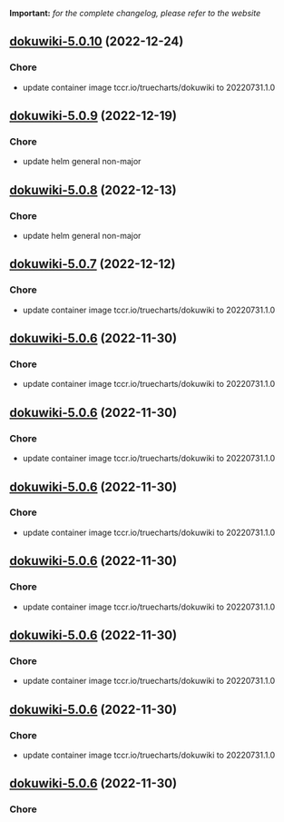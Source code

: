 **Important:**
*for the complete changelog, please refer to the website*




## [dokuwiki-5.0.10](https://github.com/truecharts/charts/compare/dokuwiki-5.0.9...dokuwiki-5.0.10) (2022-12-24)

### Chore

- update container image tccr.io/truecharts/dokuwiki to 20220731.1.0
  
  


## [dokuwiki-5.0.9](https://github.com/truecharts/charts/compare/dokuwiki-5.0.8...dokuwiki-5.0.9) (2022-12-19)

### Chore

- update helm general non-major
  
  


## [dokuwiki-5.0.8](https://github.com/truecharts/charts/compare/dokuwiki-5.0.7...dokuwiki-5.0.8) (2022-12-13)

### Chore

- update helm general non-major
  
  


## [dokuwiki-5.0.7](https://github.com/truecharts/charts/compare/dokuwiki-5.0.6...dokuwiki-5.0.7) (2022-12-12)

### Chore

- update container image tccr.io/truecharts/dokuwiki to 20220731.1.0
  
  


## [dokuwiki-5.0.6](https://github.com/truecharts/charts/compare/dokuwiki-5.0.4...dokuwiki-5.0.6) (2022-11-30)

### Chore

- update container image tccr.io/truecharts/dokuwiki to 20220731.1.0
  
  


## [dokuwiki-5.0.6](https://github.com/truecharts/charts/compare/dokuwiki-5.0.4...dokuwiki-5.0.6) (2022-11-30)

### Chore

- update container image tccr.io/truecharts/dokuwiki to 20220731.1.0
  
  


## [dokuwiki-5.0.6](https://github.com/truecharts/charts/compare/dokuwiki-5.0.4...dokuwiki-5.0.6) (2022-11-30)

### Chore

- update container image tccr.io/truecharts/dokuwiki to 20220731.1.0
  
  


## [dokuwiki-5.0.6](https://github.com/truecharts/charts/compare/dokuwiki-5.0.4...dokuwiki-5.0.6) (2022-11-30)

### Chore

- update container image tccr.io/truecharts/dokuwiki to 20220731.1.0
  
  


## [dokuwiki-5.0.6](https://github.com/truecharts/charts/compare/dokuwiki-5.0.4...dokuwiki-5.0.6) (2022-11-30)

### Chore

- update container image tccr.io/truecharts/dokuwiki to 20220731.1.0
  
  


## [dokuwiki-5.0.6](https://github.com/truecharts/charts/compare/dokuwiki-5.0.4...dokuwiki-5.0.6) (2022-11-30)

### Chore

- update container image tccr.io/truecharts/dokuwiki to 20220731.1.0
  
  


## [dokuwiki-5.0.6](https://github.com/truecharts/charts/compare/dokuwiki-5.0.4...dokuwiki-5.0.6) (2022-11-30)

### Chore
